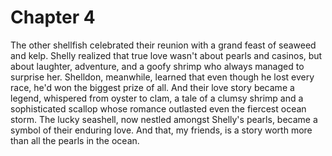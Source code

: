 # Chapter 4

The other shellfish celebrated their reunion with a grand feast of seaweed and kelp. Shelly realized that true love wasn't about pearls and casinos, but about laughter, adventure, and a goofy shrimp who always managed to surprise her. Shelldon, meanwhile, learned that even though he lost every race, he'd won the biggest prize of all. And their love story became a legend, whispered from oyster to clam, a tale of a clumsy shrimp and a sophisticated scallop whose romance outlasted even the fiercest ocean storm. The lucky seashell, now nestled amongst Shelly's pearls, became a symbol of their enduring love. And that, my friends, is a story worth more than all the pearls in the ocean. 